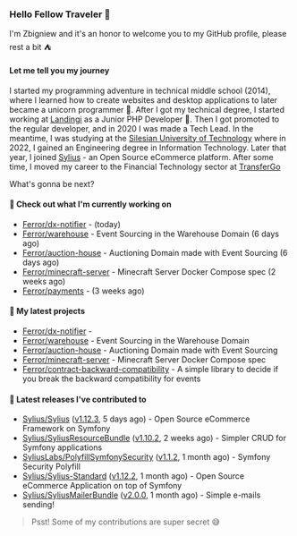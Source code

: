 ### Hello Fellow Traveler 👋

I'm Zbigniew and it's an honor to welcome you to my GitHub profile, please rest a bit ⛺️

#### Let me tell you my journey

I started my programming adventure in technical middle school (2014), where I learned how to create websites and desktop applications to later became a unicorn programmer 🦄. After I got my technical degree, I started working at [Landingi](https://github.com/landingi) as a Junior PHP Developer 🥇. Then I got promoted to the regular developer, and in 2020 I was made a Tech Lead. In the meantime, I was studying at the [Silesian University of Technology](https://www.polsl.pl/en/) where in 2022, I gained an Engineering degree in Information Technology. Later that year, I joined [Sylius](https://github.com/sylius) - an Open Source eCommerce platform. After some time, I moved my career to the Financial Technology sector at [TransferGo](https://github.com/transfergo)

What's gonna be next?

#### 👷 Check out what I'm currently working on

- [Ferror/dx-notifier](https://github.com/Ferror/dx-notifier) -  (today)
- [Ferror/warehouse](https://github.com/Ferror/warehouse) - Event Sourcing in the Warehouse Domain (6 days ago)
- [Ferror/auction-house](https://github.com/Ferror/auction-house) - Auctioning Domain made with Event Sourcing  (6 days ago)
- [Ferror/minecraft-server](https://github.com/Ferror/minecraft-server) - Minecraft Server Docker Compose spec (2 weeks ago)
- [Ferror/payments](https://github.com/Ferror/payments) -  (3 weeks ago)

#### 🌱 My latest projects

- [Ferror/dx-notifier](https://github.com/Ferror/dx-notifier) - 
- [Ferror/warehouse](https://github.com/Ferror/warehouse) - Event Sourcing in the Warehouse Domain
- [Ferror/auction-house](https://github.com/Ferror/auction-house) - Auctioning Domain made with Event Sourcing 
- [Ferror/minecraft-server](https://github.com/Ferror/minecraft-server) - Minecraft Server Docker Compose spec
- [Ferror/contract-backward-compatibility](https://github.com/Ferror/contract-backward-compatibility) - A simple library to decide if you break the backward compatibility for events

#### 🔭 Latest releases I've contributed to

- [Sylius/Sylius](https://github.com/Sylius/Sylius) ([v1.12.3](https://github.com/Sylius/Sylius/releases/tag/v1.12.3), 5 days ago) - Open Source eCommerce Framework on Symfony
- [Sylius/SyliusResourceBundle](https://github.com/Sylius/SyliusResourceBundle) ([v1.10.2](https://github.com/Sylius/SyliusResourceBundle/releases/tag/v1.10.2), 2 weeks ago) - Simpler CRUD for Symfony applications
- [SyliusLabs/PolyfillSymfonySecurity](https://github.com/SyliusLabs/PolyfillSymfonySecurity) ([v1.1.2](https://github.com/SyliusLabs/PolyfillSymfonySecurity/releases/tag/v1.1.2), 1 month ago) - Symfony Security Polyfill
- [Sylius/Sylius-Standard](https://github.com/Sylius/Sylius-Standard) ([v1.12.2](https://github.com/Sylius/Sylius-Standard/releases/tag/v1.12.2), 1 month ago) - Open Source eCommerce Application on top of Symfony
- [Sylius/SyliusMailerBundle](https://github.com/Sylius/SyliusMailerBundle) ([v2.0.0](https://github.com/Sylius/SyliusMailerBundle/releases/tag/v2.0.0), 1 month ago) - Simple e-mails sending!

>
> Psst! Some of my contributions are super secret 😅
>
